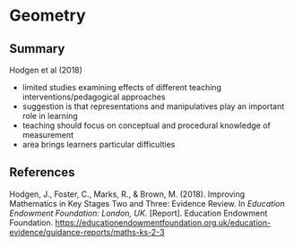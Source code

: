 # Geometry



## Summary

Hodgen et al (2018)

- limited studies examining effects of different teaching interventions/pedagogical approaches
- suggestion is that representations and manipulatives play an important role in learning
- teaching should focus on conceptual and procedural knowledge of measurement
- area brings learners particular difficulties


## References

Hodgen, J., Foster, C., Marks, R., & Brown, M. (2018). Improving Mathematics in Key Stages Two and Three: Evidence Review. In *Education Endowment Foundation: London, UK.* \[Report\]. Education Endowment Foundation. <https://educationendowmentfoundation.org.uk/education-evidence/guidance-reports/maths-ks-2-3>


